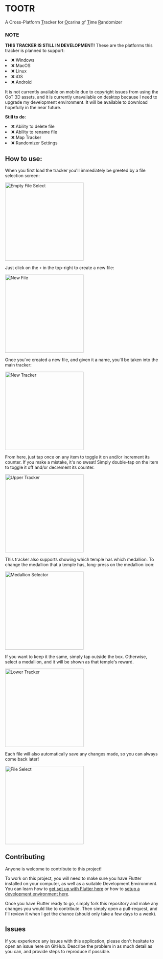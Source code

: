 # TOOTR

A Cross-Platform <u>T</u>racker for <u>O</u>carina <u>o</u>f <u>T</u>ime <u>R</u>andomizer

### NOTE
<b>THIS TRACKER IS STILL IN DEVELOPMENT!</b> These are the platforms this tracker is planned to support:

<li>❌ Windows</li>
<li>❌ MacOS</li>
<li>❌ Linux</li>
<li>❌ iOS</li>
<li>❌ Android</li>

It is not currently available on mobile due to copyright issues from using the OoT 3D assets, and it is currently unavailable on desktop because I need to upgrade my development environment. It will be available to download hopefully in the near future.

<b>Still to do:</b>
<li>❌ Ability to delete file</li>
<li>❌ Ability to rename file</li>
<li>❌ Map Tracker</li>
<li>❌ Randomizer Settings</li>

## How to use:

When you first load the tracker you'll immediately be greeted by a file selection screen:

<img src="/screenshots/EmptyFileSelect.png?raw=true" width="256px" alt="Empty File Select"/>

Just click on the `+` in the top-right to create a new file:

<img src="/screenshots/NewFile.png?raw=true" width="256px" alt="New File" />

Once you've created a new file, and given it a name, you'll be taken into the main tracker:

<img src="/screenshots/NewTracker.png?raw=true" alt="New Tracker" width="256px" />

From here, just tap once on any item to toggle it on and/or increment its counter. If you make a mistake, it's no sweat! Simply double-tap on the item to toggle it off and/or decrement its counter.

<img src="/screenshots/UpperTracker.png?raw=true" width="256px" alt="Upper Tracker" />

This tracker also supports showing which temple has which medallion. To change the medallion that a temple has, long-press on the medallion icon:

<img src="/screenshots/MedallionSelector.png?raw=true" width="256px" alt="Medallion Selector" />

If you want to keep it the same, simply tap outside the box. Otherwise, select a medallion, and it will be shown as that temple's reward.

<img src="/screenshots/LowerTracker.png?raw=true" width="256px" alt="Lower Tracker" />

Each file will also automatically save any changes made, so you can always come back later!

<img src="/screenshots/FileSelect.png?raw=true" width="256px" alt="File Select" />

## Contributing

Anyone is welcome to contribute to this project!

To work on this project, you will need to make sure you have Flutter installed on your computer, as well as a suitable Development Environment. You can learn how to [get set up with Flutter here](https://flutter.dev/docs/get-started/install) or how to [setup a development environment here](https://flutter.dev/docs/get-started/editor).

Once you have Flutter ready to go, simply fork this repository and make any changes you would like to contribute. Then simply open a pull-request, and I'll review it when I get the chance (should only take a few days to a week). 

## Issues 

If you experience any issues with this application, please don't hesitate to open an issue here on GitHub. Describe the problem in as much detail as you can, and provide steps to reproduce if possible.
